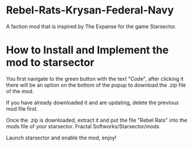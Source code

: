 # Rebel-Rats-Krysan-Federal-Navy
 A faction mod that is inspired by The Expanse for the game Starsector.

# How to Install and Implement the mod to starsector
You first navigate to the green button with the text "Code", after clicking it there will be an option on the bottom 
of the popup to download the .zip file of the mod. 

If you have already downloaded it and are updating, delete the previous mod file first.

Once the .zip is downloaded, extract it and put the file "Rebel Rats" into the mods file of your starsector.
Fractal Softworks/Starsector/mods

Launch starsector and enable the mod, enjoy!
